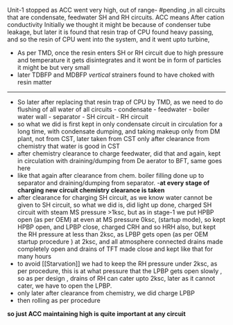 Unit-1 stopped as ACC went very high, out of range- #pending ,in all circuits that are condensate, feedwater SH and RH circuits. 
ACC means After cation conductivity
Initially we thought it might be because of condenser tube leakage, but later it is found that resin trap of CPU found heavy passing, and so the resin of CPU went into the system, and it went upto turbine,
- As per TMD, once the resin enters SH  or RH circuit due to high pressure and temperature it gets disintegrates and it wont be in form of particles it might be but very small
- later TDBFP and MDBFP *vertical* strainers found to have choked with resin matter
--- 
- So later after replacing that resin trap of CPU by TMD, as we need to do flushing of all water of all circuits
						- condensate
						- feedwater
						- boiler water wall
						- separator
						- SH circuit
						- RH circuit
- so what we did is first kept in only condensate circuit in circulation for a long time, with condensate dumping, and taking makeup only from DM plant, not from CST, later taken from CST only after clearance from chemistry that water is good in CST
- after chemistry clearance to charge feedwater, did that and again, kept in circulation with draining/dumping from De aerator to BFT, same goes here
- like that again after clearance from chem. boiler filling done up to separator and draining/dumping from separator.
-**at every stage of charging new circuit chemistry clearance is taken**
- after clearance for charging SH circuit, as we know water cannot be given to SH circuit, so what we did is, did light up done, charged SH circuit with steam MS pressure >1ksc, but as in stage-1 we put HPBP open (as per OEM) at even at MS pressure 0ksc, (startup mode), so kept HPBP open, and LPBP close, charged CRH and so HRH also, but kept the RH pressure at less than 2ksc, as LPBP gets open (as per OEM startup procedure ) at 2ksc, and all atmosphere connected drains  made completely open and drains of TFT  made close and kept like that for many hours
- to avoid [[Starvation]] we had to keep the RH pressure under 2ksc, as per procedure, this is at what pressure that the LPBP gets open slowly , so as per design , drains of RH can cater upto 2ksc, later as it cannot cater, we have to open the LPBP.
- only later after clearance from chemistry, we did charge LPBP
- then rolling as per procedure


**so just ACC maintaining high is quite important at any circuit**
